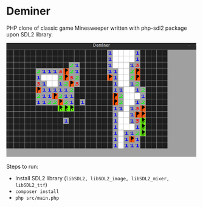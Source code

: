 # Deminer

PHP clone of classic game Minesweeper written with php-sdl2 package upon SDL2 library.

[<img src="./resources/screenshot.png" width="500" height="300" />](./resources/screenshot.png)

Steps to run:
- Install SDL2 library (`libSDL2, libSDL2_image, libSDL2_mixer, libSDL2_ttf`)
- `composer install`
- `php src/main.php`